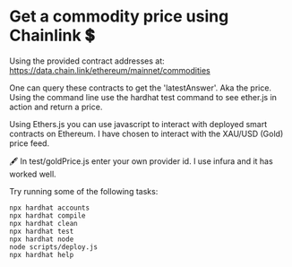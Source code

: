 # Get a commodity price using Chainlink 💲

Using the provided contract addresses at: https://data.chain.link/ethereum/mainnet/commodities

One can query these contracts to get the 'latestAnswer'. Aka the price. Using the command line use the hardhat test command to see ether.js in action and return a price.

Using Ethers.js you can use javascript to interact with deployed smart contracts on Ethereum. I have chosen to interact with the XAU/USD (Gold) price feed.

🖋️ In test/goldPrice.js enter your own provider id. I use infura and it has worked well. 

Try running some of the following tasks: 

```shell
npx hardhat accounts
npx hardhat compile
npx hardhat clean
npx hardhat test
npx hardhat node
node scripts/deploy.js
npx hardhat help
```
